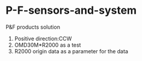 # P-F-sensors-and-system
P&amp;F products solution

1. Positive direction:CCW
2. OMD30M*R2000 as a test
3. R2000 origin data as a parameter for the data

